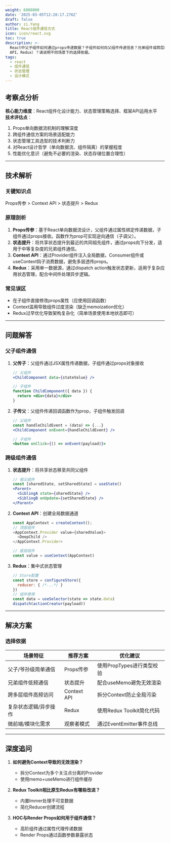 ```yaml
---
weight: 6008000
date: '2025-03-05T12:28:17.276Z'
draft: false
author: zi.Yang
title: React组件通信方式
icon: icon/react.svg
toc: true
description: >-
  React中父子组件如何通过props传递数据？子组件如何向父组件传递信息？兄弟组件或跨层级组件有哪些通信方案（如状态提升、Context
  API、Redux）？请说明不同场景下的选择依据。
tags:
  - react
  - 组件通信
  - 状态管理
  - 设计模式
---
```


## 考察点分析

**核心能力维度**：React组件化设计能力、状态管理策略选择、框架API运用水平  
**技术评估点**：  

1. Props单向数据流机制的理解深度  
2. 跨组件通信方案的场景适配能力  
3. 状态管理工具选型的技术判断力  
4. 对React设计哲学（单向数据流、组件隔离）的掌握程度  
5. 性能优化意识（避免不必要的渲染、状态存储位置合理性）  

---

## 技术解析

### 关键知识点

Props传参 > Context API > 状态提升 > Redux

### 原理剖析

1. **Props传参**：基于React单向数据流设计，父组件通过属性绑定传递数据，子组件通过props接收。函数作为prop可实现逆向通信（子调父）。  
2. **状态提升**：将共享状态提升到最近的共同祖先组件，通过props向下分发，适用于中等复杂度的兄弟组件通信。  
3. **Context API**：通过Provider组件注入全局数据，Consumer组件或useContext钩子消费数据，避免多层透传props。  
4. **Redux**：采用单一数据源，通过dispatch action触发状态更新，适用于复杂应用状态管理，配合中间件处理异步逻辑。

### 常见误区

- 在子组件直接修改props属性（应使用回调函数）  
- Context滥用导致组件过度渲染（缺乏memoization优化）  
- Redux过早优化导致架构复杂化（简单场景使用本地状态即可）  

---

## 问题解答

### 父子组件通信

1. **父传子**：父组件通过JSX属性传递数据，子组件通过props对象接收  

   ```jsx
   // 父组件
   <ChildComponent data={stateValue} /> 

   // 子组件
   function ChildComponent({ data }) {
     return <div>{data}</div>
   }
   ```

2. **子传父**：父组件传递回调函数作为prop，子组件触发回调  

   ```jsx
   // 父组件
   const handleChildEvent = (data) => {...}
   <ChildComponent onEvent={handleChildEvent} />

   // 子组件
   <button onClick={() => onEvent(payload)}>
   ```

### 跨级组件通信

1. **状态提升**：将共享状态移至共同父组件  

   ```jsx
   // 祖父组件
   const [sharedState, setSharedState] = useState()
   <Parent>
     <SiblingA state={sharedState} />
     <SiblingB onUpdate={setSharedState} />
   </Parent>
   ```

2. **Context API**：创建全局数据通道  

   ```javascript
   const AppContext = createContext();
   // 顶层组件
   <AppContext.Provider value={sharedValue}>
     <DeepChild />
   </AppContext.Provider>

   // 底层组件
   const value = useContext(AppContext)
   ```

3. **Redux**：集中式状态管理  

   ```javascript
   // Store配置
   const store = configureStore({
     reducer: { /*...*/ }
   })
   // 组件使用
   const data = useSelector(state => state.data)
   dispatch(actionCreator(payload))
   ```

---

## 解决方案

### 选择依据

| 场景特征                | 推荐方案              | 优化建议                  |
|-----------------------|---------------------|-------------------------|
| 父子/爷孙级简单通信       | Props传参           | 使用PropTypes进行类型校验    |
| 兄弟组件低频通信          | 状态提升              | 配合useMemo避免无效渲染      |
| 跨多层组件高频访问        | Context API         | 拆分Context防止全局污染       |
| 复杂状态逻辑/异步操作     | Redux               | 使用Redux Toolkit简化代码    |
| 微前端/模块化需求        | 观察者模式            | 通过EventEmitter事件总线     |

---

## 深度追问

1. **如何避免Context导致的无效渲染？**  
   - 拆分Context为多个关注点分离的Provider  
   - 使用memo+useMemo进行组件缓存  

2. **Redux Toolkit相比原生Redux有哪些改进？**  
   - 内置Immer处理不可变数据  
   - 简化Reducer创建流程  

3. **HOC与Render Props如何用于组件通信？**  
   - 高阶组件通过属性代理传递数据  
   - Render Props通过函数参数暴露状态

